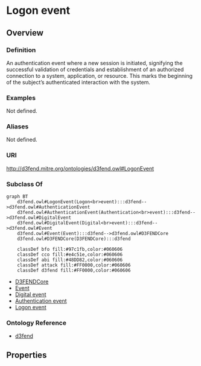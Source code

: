# Logon event

## Overview

### Definition
An authentication event where a new session is initiated, signifying the successful validation of credentials and establishment of an authorized connection to a system, application, or resource. This marks the beginning of the subject’s authenticated interaction with the system.

### Examples
Not defined.

### Aliases
Not defined.

### URI
http://d3fend.mitre.org/ontologies/d3fend.owl#LogonEvent

### Subclass Of
```mermaid
graph BT
    d3fend.owl#LogonEvent(Logon<br>event):::d3fend-->d3fend.owl#AuthenticationEvent
    d3fend.owl#AuthenticationEvent(Authentication<br>event):::d3fend-->d3fend.owl#DigitalEvent
    d3fend.owl#DigitalEvent(Digital<br>event):::d3fend-->d3fend.owl#Event
    d3fend.owl#Event(Event):::d3fend-->d3fend.owl#D3FENDCore
    d3fend.owl#D3FENDCore(D3FENDCore):::d3fend
    
    classDef bfo fill:#97c1fb,color:#060606
    classDef cco fill:#e4c51e,color:#060606
    classDef abi fill:#48DD82,color:#060606
    classDef attack fill:#FF0000,color:#060606
    classDef d3fend fill:#FF0000,color:#060606
```

- [D3FENDCore](/docs/ontology/reference/model/D3FENDCore/D3FENDCore.md)
- [Event](/docs/ontology/reference/model/D3FENDCore/Event/Event.md)
- [Digital event](/docs/ontology/reference/model/D3FENDCore/Event/Digital%20event/Digital%20event.md)
- [Authentication event](/docs/ontology/reference/model/D3FENDCore/Event/Digital%20event/Authentication%20event/Authentication%20event.md)
- [Logon event](/docs/ontology/reference/model/D3FENDCore/Event/Digital%20event/Authentication%20event/Logon%20event/Logon%20event.md)


### Ontology Reference
- [d3fend](http://d3fend.mitre.org/ontologies/d3fend.owl#)

## Properties

